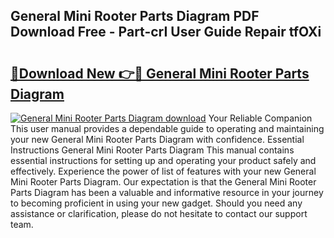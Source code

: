 ## General Mini Rooter Parts Diagram PDF Download Free - Part-crI User Guide Repair tfOXi

# <h2><a href="http://dfqaxt0.blite.top/?on=General+Mini+Rooter+Parts+Diagram">🔗Download New 👉🔴 General Mini Rooter Parts Diagram</a></h2>

[![General Mini Rooter Parts Diagram download](https://i.imgur.com/lujVjoI.png)](http://dfqaxt0.blite.top/?on=General+Mini+Rooter+Parts+Diagram)
Your Reliable Companion This user manual provides a dependable guide to operating and maintaining your new General Mini Rooter Parts Diagram with confidence. Essential Instructions General Mini Rooter Parts Diagram This manual contains essential instructions for setting up and operating your product safely and effectively. Experience the power of list of features with your new General Mini Rooter Parts Diagram. Our expectation is that the General Mini Rooter Parts Diagram has been a valuable and informative resource in your journey to becoming proficient in using your new gadget. Should you need any assistance or clarification, please do not hesitate to contact our support team.
